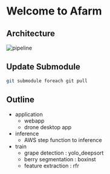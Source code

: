 # Welcome to Afarm

## Architecture
![pipeline](https://user-images.githubusercontent.com/79500842/170234815-8815fe5c-c7b0-4a02-8207-997c8df81dc0.jpg)

## Update Submodule
```bash
git submodule foreach git pull
```

## Outline
- application
  - webapp 
  - drone desktop app
- inference
  - AWS step function to inference
- train
  - grape detection : yolo_deepsort
  - berry segmentation : boxinst
  - feature extraction : rfr
  
